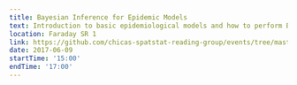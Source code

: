 ```yaml
---
title: Bayesian Inference for Epidemic Models
text: Introduction to basic epidemiological models and how to perform Bayesian inference for them.
location: Faraday SR 1 
link: https://github.com/chicas-spatstat-reading-group/events/tree/master/05-Epidemic-Models
date: 2017-06-09
startTime: '15:00'
endTime: '17:00'
---
```

